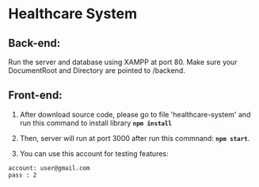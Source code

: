 # Healthcare System

## Back-end:
Run the server and database using XAMPP at port 80. Make sure your DocumentRoot and Directory are pointed to /backend.

## Front-end:

1. After download source code, please go to file 'healthcare-system' and run this command to install library **`npm install`**

2. Then, server will run at port 3000 after run this commnand:
**`npm start`**.

3. You can use this account for testing features:
```
account: user@gmail.com
pass : 2
```
